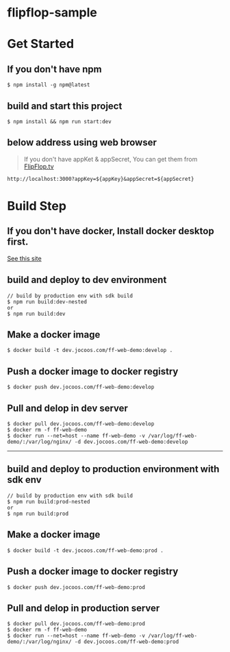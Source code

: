 # flipflop-sample

# Get Started
## If you don't have npm
```
$ npm install -g npm@latest
```

## build and start this project
```
$ npm install && npm run start:dev
```

## below address using web browser
> If you don't have appKet & appSecret, You can get them from [FlipFlop.tv](https://flipflop.tv)
```
http://localhost:3000?appKey=${appKey}&appSecret=${appSecret}
```


# Build Step
## If you don't have docker, Install docker desktop first.
[See this site](https://www.docker.com/products/docker-desktop)

## build and deploy to dev environment
```
// build by production env with sdk build 
$ npm run build:dev-nested
or 
$ npm run build:dev
```

## Make a docker image
```
$ docker build -t dev.jocoos.com/ff-web-demo:develop .
```

## Push a docker image to docker registry
```
$ docker push dev.jocoos.com/ff-web-demo:develop
```

## Pull and delop in dev server
```
$ docker pull dev.jocoos.com/ff-web-demo:develop
$ docker rm -f ff-web-demo
$ docker run --net=host --name ff-web-demo -v /var/log/ff-web-demo/:/var/log/nginx/ -d dev.jocoos.com/ff-web-demo:develop
```

---

## build and deploy to production environment with sdk env
``` 
// build by production env with sdk build 
$ npm run build:prod-nested
or 
$ npm run build:prod
```

## Make a docker image
``` 
$ docker build -t dev.jocoos.com/ff-web-demo:prod .
```

## Push a docker image to docker registry
```
$ docker push dev.jocoos.com/ff-web-demo:prod
```

## Pull and delop in production server
```
$ docker pull dev.jocoos.com/ff-web-demo:prod
$ docker rm -f ff-web-demo
$ docker run --net=host --name ff-web-demo -v /var/log/ff-web-demo/:/var/log/nginx/ -d dev.jocoos.com/ff-web-demo:prod
```
